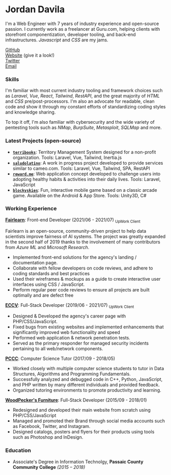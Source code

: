 # Jordan Davila

I'm a Web Engineer with 7 years of industry experience and open-source passion. I currently work as a freelancer at Guru.com, helping clients with storefront componentization, developer tooling, and back-end infrastructures. _Javascript_ and _CSS_ are my jams.

[GitHub](https://github.com/Jordan-Davila)
<br>
[Website](https://www.jordandavila.com) (give it a look!)
<br>
[Twitter](https://twitter.com/_jordandavila)
<br>
[Email](mailto:hi@jordandavila.com)

### Skills

I'm familiar with most current industry tooling and framework choices such as _Laravel_, _Vue_, _React_, _Tailwind_, _RestAPI_, and the great majority of _HTML_ and _CSS_ pre/post-processors. I'm also an advocate for readable, clean code and show it through my constant efforts of standardizing coding styles and knowledge sharing.

To top it off, I'm also familiar with cybersecurity and the wide variety of pentesting tools such as _NMap_, _BurpSuite_, _Metasploit_, _SQLMap_ and more.

### Latest Projects (open-source)

-   **[`terribooks`](https://jordandavila.com/projects/terribooks)**: Territory Management System designed for a non-profit organization. Tools: Laravel, Vue, Tailwind, Inertia.js
-   **[`saludolatino`](https://jordandavila.com/projects/saludolatino)**: A work in progress project developed to provide services similar to cameo.com. Tools: Laravel, Vue, Tailwind, SPA, RestAPI
-   **[`reward.me`](https://jordandavila.com/projects/reward-me)**: Web application concept developed to challenge users into adopting healthy habits & activities into their daily lives. Tools: Laravel, JavaScript
-   **[`blockyskies`](https://jordandavila.com/projects/blocky-skies)**: Fun, interactive mobile game based on a classic arcade game. Available on the Android & App Store. Tools: Unity3D, C#

### Working Experience

**[Fairlearn](https://fairlearn.org/)**: Front-end Developer (2021/06 - 2021/07) <sub>UpWork Client</sub>

Fairlearn is an open-source, community-driven project to help data scientists improve fairness of AI systems.
The project was greatly expanded in the second half of 2019 thanks to the involvement of many contributors from _Azure ML_ and _Microsoft Research_.

-   Implemented front-end solutions for the agency's landing / documentation page.
-   Collaborate with fellow developers on code reviews, and adhere to coding standards and best practices
-   Used their wireframes & mockups as a guide to create interactive user interfaces using CSS / JavaScript.
-   Perform regular peer code reviews to ensure all projects are built optimally and are defect free

**[ECCV](https://eccv.org)**: Full-Stack Developer (2019/06 - 2021/07) <sub>UpWork Client</sub>

-   Designed & Developed the agency's career page with PHP/CSS/JavaScript.
-   Fixed bugs from existing websites and implemented enhancements that significantly improved web functionality and speed
-   Performed web application & network penetration tests.
-   Served as the primary responder for managed security incidents pertaining to all web/network components.

**[PCCC](https://web.pccc.edu/)**: Computer Science Tutor (2017/09 - 2018/05)

-   Worked closely with multiple computer science students to tutor in Data Structures, Algorithms and Programming Fundamentals.
-   Successfully analyzed and debugged code in C++, Python, JavaScript, and PHP written by many different individuals and provided feedback.
-   Organized tutoring environments to promote productivity and learning.

**[WoodPecker's Furniture](https://woodpeckers-furniture.com/)**: Full-Stack Developer (2015/09 - 2018/01)

-   Redesigned and developed their main website from scratch using PHP/CSS/JavaScript
-   Managed and promoted their Brand through social media accounts such as Facebook, Twitter, and Instagram.
-   Designed catalogs, posters and flyers for their products using tools such as Photoshop and InDesign.

### Education

-   Associate's Degree in Information Technolgy, **Passaic County Community College** _(2015 – 2018)_
